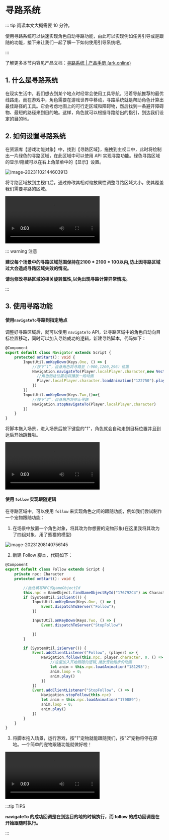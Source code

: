 # 寻路系统

::: tip 阅读本文大概需要 10 分钟。

使用寻路系统可以快速实现角色自动寻路功能，由此可以实现例如任务引导或是跟随的功能，接下来让我们一起了解一下如何使用引导系统吧。

:::

了解更多本节内容见产品文档：[寻路系统 | 产品手册 (ark.online)](https://docs.ark.online/GameplayObjects/NavigationArea.html)

## 1. 什么是寻路系统

在现实生活中，我们想去到某个地点时经常会使用工具导航，沿着导航推荐的最优线路走。而在游戏中，角色需要在游戏世界中移动，寻路系统就是帮助角色计算出最佳路径的工具。它会考虑地图上的可行走区域和障碍物，然后找到一条避开障碍物、最短的路径来到目的地。这样，角色就可以根据寻路给出的指引，到达我们设定的目的地。



## 2. 如何设置寻路系统

在资源库【游戏功能对象】中，找到【寻路区域】，拖拽到主视口中，此时将绘制出一片绿色的寻路区域，在此区域中可以使用 API 实现寻路功能。绿色寻路区域的显示/隐藏可以在右上角菜单中的【显示】设置。

![image-20231102144603913](https://arkimg.ark.online/image-20231102144603913.webp)

将寻路区域放到主视口后，通过修改其相对缩放属性调整寻路区域大小，使其覆盖我们需要寻路的区域。

<video controls src="https://arkimg.ark.online/027nagtive1.mp4"></video>



::: warning 注意

**建议每个场景中的寻路区域范围保持在2100 \* 2100 \* 100以内,防止因寻路区域过大会造成寻路区域失效的情况。**

**请勿修改寻路区域的相关旋转属性,以免出现寻路计算异常情况。**

:::



## 3. 使用寻路功能

#### 使用`navigateTo`寻路到指定地点

调整好寻路区域后，就可以使用 `navigateTo` API，让寻路区域中的角色自动向目标位置移动，同时可以加入寻路成功的逻辑，新建寻路脚本，代码如下：

```typescript
@Component
export default class Navigator extends Script {
    protected onStart(): void {
        InputUtil.onKeyDown(Keys.One, () => {
            //按下“1”，自身角色将寻路至（-900,1200,296）位置
            Navigation.navigateTo(Player.localPlayer.character,new Vector(-900,1200,296),0,()=>{
              //角色到达位置后将播放一段动画
              Player.localPlayer.character.loadAnimation("122750").play();
            })
        })
        InputUtil.onKeyDown(Keys.Two,()=>{
            //按下“2”，自身角色将停止寻路
            Navigation.stopNavigateTo(Player.localPlayer.character)
        })
    }
}
```

将脚本拖入场景，进入场景后按下键盘的"1"，角色就会自动走到目标位置并且到达后开始跳舞啦。

<video controls src="https://arkimg.ark.online/027nagtive2.mp4"></video>



#### 使用 `follow` 实现跟随逻辑

在寻路区域中，可以使用 `follow` 来实现角色之间的跟随功能，例如我们尝试制作一个宠物跟随功能：

1. 在场景中放置一个角色对象，将其改为你想要的宠物形象(在这里我将其改为了四组对象，用了熊猫的模型)

![image-20231208140756145](https://arkimg.ark.online/image-20231208140756145.webp)

2. 新建 Follow 脚本，代码如下：

```typescript
@Component
export default class Follow extends Script {
    private npc: Character
    protected onStart(): void {

        //此处填写NPC的gameObjectId
        this.npc = GameObject.findGameObjectById("176792C4") as Character
        if (SystemUtil.isClient()) {
            InputUtil.onKeyDown(Keys.One, () => {
                Event.dispatchToServer("Follow");
            })

            InputUtil.onKeyDown(Keys.Two, () => {
                Event.dispatchToServer("StopFollow")

            })
        }

        if (SystemUtil.isServer()) {
            Event.addClientListener("Follow", (player) => {
                Navigation.follow(this.npc, player.character, 0, () => {
                    //这里加入开始跟随的逻辑,播放宠物跑步的动画
                    let anim = this.npc.loadAnimation("181293");
                    anim.loop = 0;
                    anim.play()
                })
            })
            Event.addClientListener("StopFollow", () => {
                Navigation.stopFollow(this.npc)
                let anim = this.npc.loadAnimation("170889");
                anim.loop = 0;
                anim.play()
            })
        }
    }
}
```

3. 将脚本拖入场景，运行游戏，按"1"宠物就能跟随我们，按"2"宠物将停在原地。一个简单的宠物跟随功能就做好啦！

<video controls src="https://arkimg.ark.online/027nagtive3.mp4"></video>

:::tip TIPS

**navigateTo 的成功回调是在到达目的地的时候执行，而 follow 的成功回调是在开始跟随时执行。**

:::
